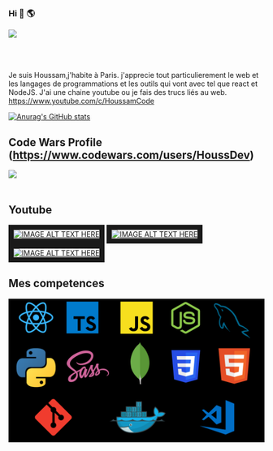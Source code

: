 ### Hi 👋 🌎 

![](https://komarev.com/ghpvc/?username=Houssam-OUATMANI&color=green)

<br/>
<br/>

Je suis Houssam,j'habite à Paris. j'apprecie tout particulierement le web et les langages de programmations et les outils qui vont avec tel que react et NodeJS.
J'ai une chaine youtube ou je fais des trucs liés au web. https://www.youtube.com/c/HoussamCode

[![Anurag's GitHub stats](https://github-readme-stats.vercel.app/api?username=Houssam-OUATMANI)](https://github.com/anuraghazra/github-readme-stats)
## Code Wars Profile (https://www.codewars.com/users/HoussDev)
<img src="https://www.codewars.com/users/HoussDev/badges/large">
<br/>
<br/>


## Youtube
<a href="http://www.youtube.com/watch?feature=player_embedded&v=uwh3c58Pb8U
" target="_blank"><img src="http://img.youtube.com/vi/uwh3c58Pb8U/0.jpg" 
alt="IMAGE ALT TEXT HERE" width="320" height="240" border="10" /></a>
<a href="http://www.youtube.com/watch?feature=player_embedded&v=FvU2nRH-UPk
" target="_blank"><img src="http://img.youtube.com/vi/FvU2nRH-UPk/0.jpg" 
alt="IMAGE ALT TEXT HERE" width="320" height="240" border="10" /></a>
<a href="http://www.youtube.com/watch?feature=player_embedded&v=FJ9ZXUydpsk
" target="_blank"><img src="http://img.youtube.com/vi/FJ9ZXUydpsk/0.jpg" 
alt="IMAGE ALT TEXT HERE" width="320" height="240" border="10" /></a>


## Mes competences
![Yeah](https://github.com/Houssam-OUATMANI/Houssam-OUATMANI/blob/main/TUTO%20CODE%20WEB%20ALGORITHME(3).png)
